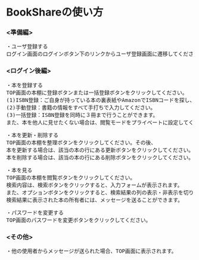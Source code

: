 <h1>BookShareの使い方</h1>

<h3><準備編></h3>
<pre>
・ユーザ登録する
ログイン画面のログインボタン下のリンクからユーザ登録画面に遷移してください。
</pre>

<h3><ログイン後編></h3>
<pre>
・本を登録する
TOP画面の本棚に登録ボタンまたは一括登録ボタンをクリックしてください。
(1)ISBN登録：ご自身が持っている本の裏表紙やAmazonでISBNコードを探し、入力してください。
(2)手動登録：書籍の情報をすべて手打ちで入力してください。
(3)一括登録：ISBN登録を同時に３冊まで行うことができます。
また、本を他人に見せたくない場合は、閲覧モードをプライベートに設定してください。
</pre>
<pre>
・本を更新・削除する
TOP画面の本棚を整理ボタンをクリックしてください。その後、
本を更新する場合は、該当の本の行にある更新ボタンをクリックしてください。
本を削除する場合は、該当の本の行にある削除ボタンをクリックしてください。
</pre>
<pre>
・本を見る
TOP画面の本棚を閲覧ボタンをクリックしてください。
検索内容は、検索ボタンをクリックすると、入力フォームが表示されます。
また、オプションボタンをクリックすると、検索結果の列の表示・非表示を切り替えることができます。
検索結果に表示された本の所有者には、メッセージを送ることができます。
</pre>
<pre>
・パスワードを変更する
TOP画面のパスワードを変更ボタンをクリックしてください。
</pre>

<h3><その他></h3>
<pre>
・他の使用者からメッセージが送られた場合、TOP画面に表示されます。
</pre>
